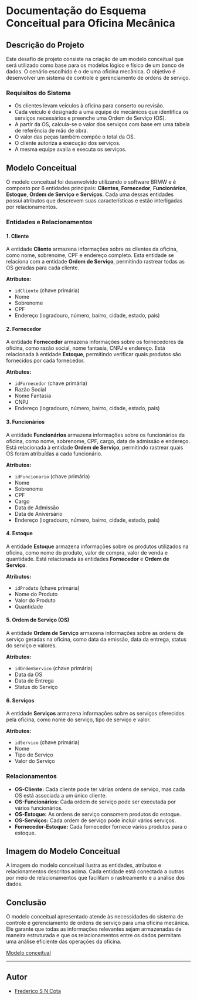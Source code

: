 # Documentação do Esquema Conceitual para Oficina Mecânica

## Descrição do Projeto
Este desafio de projeto consiste na criação de um modelo conceitual que será utilizado como base para os modelos lógico e físico de um banco de dados. O cenário escolhido é o de uma oficina mecânica. O objetivo é desenvolver um sistema de controle e gerenciamento de ordens de serviço.

### Requisitos do Sistema
- Os clientes levam veículos à oficina para conserto ou revisão.
- Cada veículo é designado a uma equipe de mecânicos que identifica os serviços necessários e preenche uma Ordem de Serviço (OS).
- A partir da OS, calcula-se o valor dos serviços com base em uma tabela de referência de mão de obra.
- O valor das peças também compõe o total da OS.
- O cliente autoriza a execução dos serviços.
- A mesma equipe avalia e executa os serviços.

## Modelo Conceitual
O modelo conceitual foi desenvolvido utilizando o software BRMW e é composto por 6 entidades principais: **Clientes**, **Fornecedor**, **Funcionários**, **Estoque**, **Ordem de Serviço** e **Serviços**. Cada uma dessas entidades possui atributos que descrevem suas características e estão interligadas por relacionamentos.

### Entidades e Relacionamentos

#### 1. **Cliente**
A entidade **Cliente** armazena informações sobre os clientes da oficina, como nome, sobrenome, CPF e endereço completo. Esta entidade se relaciona com a entidade **Ordem de Serviço**, permitindo rastrear todas as OS geradas para cada cliente.

**Atributos:**
- `idCliente` (chave primária)
- Nome
- Sobrenome
- CPF
- Endereço (logradouro, número, bairro, cidade, estado, país)

#### 2. **Fornecedor**
A entidade **Fornecedor** armazena informações sobre os fornecedores da oficina, como razão social, nome fantasia, CNPJ e endereço. Está relacionada à entidade **Estoque**, permitindo verificar quais produtos são fornecidos por cada fornecedor.

**Atributos:**
- `idFornecedor` (chave primária)
- Razão Social
- Nome Fantasia
- CNPJ
- Endereço (logradouro, número, bairro, cidade, estado, país)

#### 3. **Funcionários**
A entidade **Funcionários** armazena informações sobre os funcionários da oficina, como nome, sobrenome, CPF, cargo, data de admissão e endereço. Está relacionada à entidade **Ordem de Serviço**, permitindo rastrear quais OS foram atribuídas a cada funcionário.

**Atributos:**
- `idFuncionario` (chave primária)
- Nome
- Sobrenome
- CPF
- Cargo
- Data de Admissão
- Data de Aniversário
- Endereço (logradouro, número, bairro, cidade, estado, país)

#### 4. **Estoque**
A entidade **Estoque** armazena informações sobre os produtos utilizados na oficina, como nome do produto, valor de compra, valor de venda e quantidade. Está relacionada às entidades **Fornecedor** e **Ordem de Serviço**.

**Atributos:**
- `idProduto` (chave primária)
- Nome do Produto
- Valor do Produto
- Quantidade

#### 5. **Ordem de Serviço (OS)**
A entidade **Ordem de Serviço** armazena informações sobre as ordens de serviço geradas na oficina, como data da emissão, data da entrega, status do serviço e valores.

**Atributos:**
- `idOrdemServico` (chave primária)
- Data da OS
- Data de Entrega
- Status do Serviço

#### 6. **Serviços**
A entidade **Serviços** armazena informações sobre os serviços oferecidos pela oficina, como nome do serviço, tipo de serviço e valor.

**Atributos:**
- `idServico` (chave primária)
- Nome
- Tipo de Serviço
- Valor do Serviço

### Relacionamentos

- **OS-Cliente:** Cada cliente pode ter várias ordens de serviço, mas cada OS está associada a um único cliente.
- **OS-Funcionários:** Cada ordem de serviço pode ser executada por vários funcionários.
- **OS-Estoque:** As ordens de serviço consomem produtos do estoque.
- **OS-Serviços:** Cada ordem de serviço pode incluir vários serviços.
- **Fornecedor-Estoque:** Cada fornecedor fornece vários produtos para o estoque.

## Imagem do Modelo Conceitual
A imagem do modelo conceitual ilustra as entidades, atributos e relacionamentos descritos acima. Cada entidade está conectada a outras por meio de relacionamentos que facilitam o rastreamento e a análise dos dados.

## Conclusão
O modelo conceitual apresentado atende às necessidades do sistema de controle e gerenciamento de ordens de serviço para uma oficina mecânica. Ele garante que todas as informações relevantes sejam armazenadas de maneira estruturada e que os relacionamentos entre os dados permitam uma análise eficiente das operações da oficina.

[Modelo conceitual](https://github.com/FredericoSander/Esquema_conceitual_para_banco_de_dados/blob/main/Img/Esquema%20conceitual.png)

---

## Autor

- [Frederico S N Cota](https://github.com/FredericoSander)